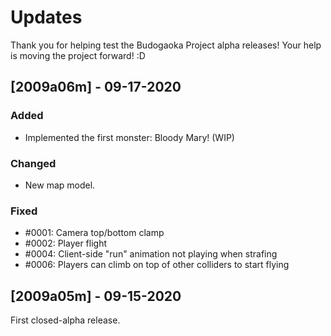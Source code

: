 # Updates

Thank you for helping test the Budogaoka Project alpha releases!
Your help is moving the project forward! :D

## [2009a06m] - 09-17-2020
### Added
 - Implemented the first monster: Bloody Mary! (WIP)

### Changed
 - New map model.

### Fixed
 - #0001: Camera top/bottom clamp
 - #0002: Player flight
 - #0004: Client-side "run" animation not playing when strafing
 - #0006: Players can climb on top of other colliders to start flying

## [2009a05m] - 09-15-2020
First closed-alpha release.
